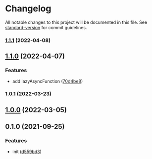 # Changelog

All notable changes to this project will be documented in this file. See [standard-version](https://github.com/conventional-changelog/standard-version) for commit guidelines.

### [1.1.1](https://github.com/BlackGlory/extra-lazy/compare/v1.1.0...v1.1.1) (2022-04-08)

## [1.1.0](https://github.com/BlackGlory/extra-lazy/compare/v1.0.1...v1.1.0) (2022-04-07)


### Features

* add lazyAsyncFunction ([70d4be8](https://github.com/BlackGlory/extra-lazy/commit/70d4be869d39e1abd78917ffd208f1e43bb65f9b))

### [1.0.1](https://github.com/BlackGlory/extra-lazy/compare/v1.0.0...v1.0.1) (2022-03-23)

## [1.0.0](https://github.com/BlackGlory/extra-lazy/compare/v0.1.0...v1.0.0) (2022-03-05)

## 0.1.0 (2021-09-25)


### Features

* init ([d559bd3](https://github.com/BlackGlory/extra-lazy/commit/d559bd3a20b3279f88fdf179e42989c1bb0bd708))
